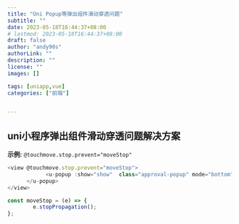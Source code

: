 ```yaml
---
title: "Uni Popup等弹出组件滑动穿透问题"
subtitle: ""
date: 2023-05-18T16:44:37+08:00
# lastmod: 2023-05-18T16:44:37+08:00
draft: false
author: "andy90s"
authorLink: ""
description: ""
license: ""
images: []

tags: [uniapp,vue]
categories: ["前端"]


---
```

<!--more-->
## uni小程序弹出组件滑动穿透问题解决方案
**示例:** `@touchmove.stop.prevent="moveStop"`
```js
<view @touchmove.stop.prevent="moveStop">
			<u-popup :show="show"  class="approval-popup" mode="bottom" :round="18" @close="close">
      </u-popup>
</view>

const moveStop = (e) => {
		e.stopPropagation();
};
```